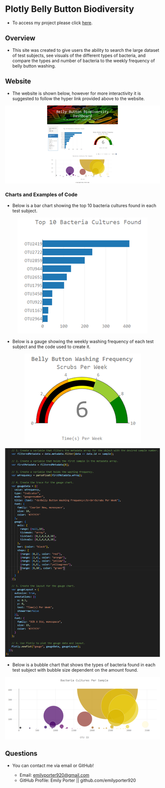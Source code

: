 # Plotly Belly Button Biodiversity
* To access my project please click <a href="https://emilyporter920.github.io/Plotly-Bellybutton-Biodiversity/" target="_blank">here</a>.

## Overview
* This site was created to give users the ability to search the large dataset of test subjects, see visuals of the different types of bacteria, and compare the types and number of bacteria to the weekly frequency of belly button washing.

## Website
* The website is shown below, however for more interactivity it is suggested to follow the hyper link provided above to the website.

<p align="center">
    <img src="images/website.png">
</p>

### Charts and Examples of Code
* Below is a bar chart showing the top 10 bacteria cultures found in each test subject.

<p align="center">
    <img src="images/barchart.png">
</p>

* Below is a gauge showing the weekly washing frequency of each test subject and the code used to create it.

<p align="center">
    <img src="images/gaugechart.png">
</p>

<p align="center">
    <img src="images/examplecode.png">
</p>

* Below is a bubble chart that shows the types of bacteria found in each test subject with bubble size dependent on the amount found.

<p align="center">
    <img src="images/bubblechart.png">
</p>

## Questions

* You can contact me via email or GitHub!

    * Email: emilyporter920@gmail.com
    * GitHub Profile: Emily Porter || github.com/emilyporter920 
